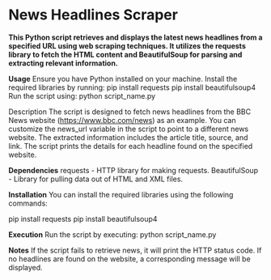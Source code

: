 # News Headlines Scraper

**This Python script retrieves and displays the latest news headlines from a specified URL using web scraping techniques. It utilizes the requests library to fetch the HTML content and BeautifulSoup for parsing and extracting relevant information.**

**Usage**
Ensure you have Python installed on your machine.
Install the required libraries by running:
pip install requests
pip install beautifulsoup4
Run the script using:
python script_name.py

Description
The script is designed to fetch news headlines from the BBC News website (https://www.bbc.com/news) as an example. You can customize the news_url variable in the script to point to a different news website.
The extracted information includes the article title, source, and link. The script prints the details for each headline found on the specified website.

**Dependencies**
requests - HTTP library for making requests.
BeautifulSoup - Library for pulling data out of HTML and XML files.

**Installation**
You can install the required libraries using the following commands:

pip install requests
pip install beautifulsoup4

**Execution**
Run the script by executing:
python script_name.py

**Notes**
If the script fails to retrieve news, it will print the HTTP status code.
If no headlines are found on the website, a corresponding message will be displayed.
